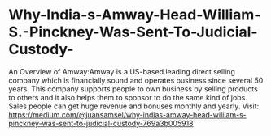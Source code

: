Why-India-s-Amway-Head-William-S.-Pinckney-Was-Sent-To-Judicial-Custody-
========================================================================

An Overview of Amway:Amway is a US-based leading direct selling company which is financially sound and operates business since several 50 years. This company supports people to own business by selling products to others and it also helps them to sponsor to do the same kind of jobs. Sales people can get huge revenue and bonuses monthly and yearly. Visit: https://medium.com/@juansamsel/why-indias-amway-head-william-s-pinckney-was-sent-to-judicial-custody-769a3b005918
